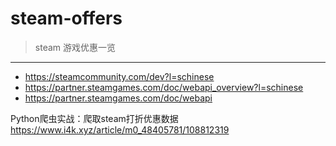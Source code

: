 # steam-offers
> steam 游戏优惠一览

------

- https://steamcommunity.com/dev?l=schinese
- https://partner.steamgames.com/doc/webapi_overview?l=schinese
- https://partner.steamgames.com/doc/webapi


Python爬虫实战：爬取steam打折优惠数据
https://www.i4k.xyz/article/m0_48405781/108812319
